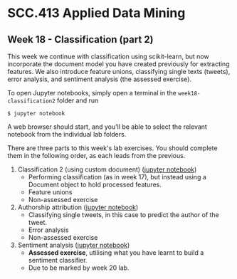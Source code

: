 # SCC.413 Applied Data Mining
## Week 18 - Classification (part 2)

This week we continue with classification using scikit-learn, but now incorporate the document model you have created previously for extracting features. We also introduce feature unions, classifying single texts (tweets), error analysis, and sentiment analysis (the assessed exercise).


To open Jupyter notebooks, simply open a terminal in the `week18-classification2` folder and run

``$ jupyter notebook``

A web browser should start, and you'll be able to select the relevant notebook from the individual lab folders.

There are three parts to this week's lab exercises. You should complete them in the following order, as each leads from the previous.


1. Classification 2 (using custom document) ([jupyter notebook](413-wk18-classification2.ipynb))
    - Performing classification (as in week 17), but instead using a Document object to hold processed features.
    - Feature unions
    - Non-assessed exercise
2. Authorship attribution ([jupyter notebook](413-wk18-authorship.ipynb))
    - Classifying single tweets, in this case to predict the author of the tweet.
    - Error analysis
    - Non-assessed exercise
3. Sentiment analysis ([jupyter notebook](413-wk18-sentiment.ipynb))
    - **Assessed exercise**, utilising what you have learnt to build a sentiment classifier.
    - Due to be marked by week 20 lab.
